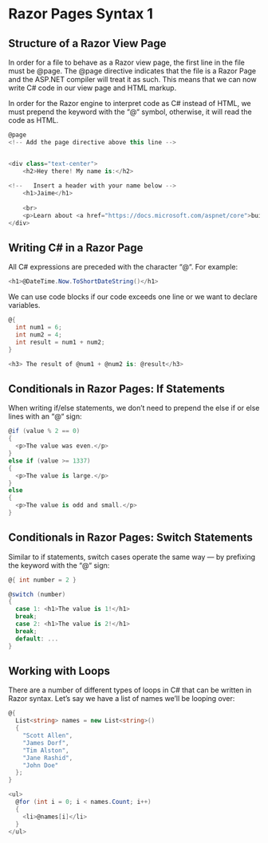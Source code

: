 # Razor Pages Syntax 1

## Structure of a Razor View Page
In order for a file to behave as a Razor view page, the first line in the file must be @page. The @page directive indicates that the file is a Razor Page and the ASP.NET compiler will treat it as such. This means that we can now write C# code in our view page and HTML markup.

In order for the Razor engine to interpret code as C# instead of HTML, we must prepend the keyword with the “@“ symbol, otherwise, it will read the code as HTML.

```c#
@page
<!-- Add the page directive above this line -->


<div class="text-center">
    <h2>Hey there! My name is:</h2>
  
<!--   Insert a header with your name below -->
    <h1>Jaime</h1>
  
    <br>
    <p>Learn about <a href="https://docs.microsoft.com/aspnet/core">building Web apps with ASP.NET Core</a>.</p>
</div>
```

## Writing C# in a Razor Page
All C# expressions are preceded with the character “@“. For example:
```c#
<h1>@DateTime.Now.ToShortDateString()</h1>
```
We can use code blocks if our code exceeds one line or we want to declare variables.
```c#
@{
  int num1 = 6;
  int num2 = 4;
  int result = num1 + num2;
}

<h3> The result of @num1 + @num2 is: @result</h3>
```
## Conditionals in Razor Pages: If Statements
When writing if/else statements, we don’t need to prepend the else if or else lines with an “@“ sign:
```c#
@if (value % 2 == 0)
{
  <p>The value was even.</p>
}
else if (value >= 1337)
{
  <p>The value is large.</p>
}
else
{
  <p>The value is odd and small.</p>
}
```
## Conditionals in Razor Pages: Switch Statements
Similar to if statements, switch cases operate the same way — by prefixing the keyword with the “@“ sign:
```c#
@{ int number = 2 }

@switch (number)
{
  case 1: <h1>The value is 1!</h1>
  break;
  case 2: <h1>The value is 2!</h1>
  break;
  default: ...
}

```
## Working with Loops
There are a number of different types of loops in C# that can be written in Razor syntax. Let’s say we have a list of names we’ll be looping over:
```c#
@{
  List<string> names = new List<string>()
  {
    "Scott Allen",
    "James Dorf",
    "Tim Alston",
    "Jane Rashid",
    "John Doe"
  };
}

<ul>
  @for (int i = 0; i < names.Count; i++)
  {
    <li>@names[i]</li>
  }
</ul>

```